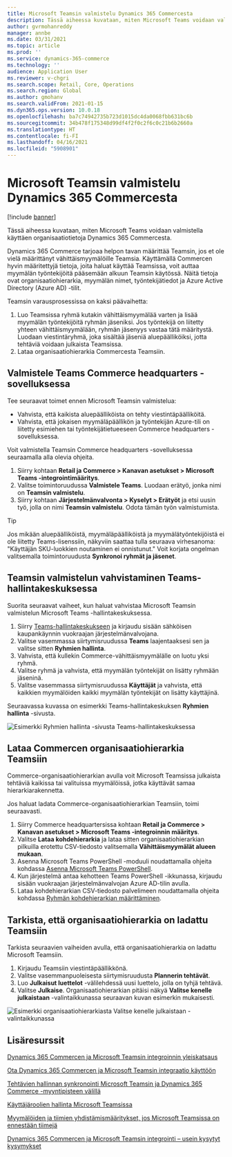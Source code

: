 ```yaml
---
title: Microsoft Teamsin valmistelu Dynamics 365 Commercesta
description: Tässä aiheessa kuvataan, miten Microsoft Teams voidaan valmistella käyttäen organisaatiotietoja Dynamics 365 Commercesta.
author: gvrmohanreddy
manager: annbe
ms.date: 03/31/2021
ms.topic: article
ms.prod: ''
ms.service: dynamics-365-commerce
ms.technology: ''
audience: Application User
ms.reviewer: v-chgri
ms.search.scope: Retail, Core, Operations
ms.search.region: Global
ms.author: gmohanv
ms.search.validFrom: 2021-01-15
ms.dyn365.ops.version: 10.0.18
ms.openlocfilehash: ba7c74942735b723d1015dc4da0068fbb631bc6b
ms.sourcegitcommit: 34b478f175348d99df4f2f0c2f6c0c21b6b2660a
ms.translationtype: HT
ms.contentlocale: fi-FI
ms.lasthandoff: 04/16/2021
ms.locfileid: "5908901"
---
```

# <a name="provision-microsoft-teams-from-dynamics-365-commerce"></a>Microsoft Teamsin valmistelu Dynamics 365 Commercesta

[!include [banner](includes/banner.md)]

Tässä aiheessa kuvataan, miten Microsoft Teams voidaan valmistella käyttäen organisaatiotietoja Dynamics 365 Commercesta.

Dynamics 365 Commerce tarjoaa helpon tavan määrittää Teamsin, jos et ole vielä määrittänyt vähittäismyymälöille Teamsia. Käyttämällä Commercen hyvin määritettyjä tietoja, joita haluat käyttää Teamsissa, voit auttaa myymälän työntekijöitä pääsemään alkuun Teamsin käytössä. Näitä tietoja ovat organisaatiohierarkia, myymälän nimet, työntekijätiedot ja Azure Active Directory (Azure AD) -tilit. 

Teamsin varausprosessissa on kaksi päävaihetta:

1. Luo Teamsissa ryhmä kutakin vähittäismyymälää varten ja lisää myymälän työntekijöitä ryhmän jäseniksi. Jos työntekijä on liitetty yhteen vähittäismyymälään, ryhmän jäsenyys vastaa tätä määritystä. Luodaan viestintäryhmä, joka sisältää jäseniä aluepäälliköiksi, jotta tehtäviä voidaan julkaista Teamsissa.
1. Lataa organisaatiohierarkia Commercesta Teamsiin.

## <a name="provision-teams-in-commerce-headquarters"></a>Valmistele Teams Commerce headquarters -sovelluksessa

Tee seuraavat toimet ennen Microsoft Teamsin valmistelua:

- Vahvista, että kaikista aluepäälliköista on tehty viestintäpäälliköitä.
- Vahvista, että jokaisen myymäläpäällikön ja työntekijän Azure-tili on liitetty esimiehen tai työntekijätietueeseen Commerce headquarters -sovelluksessa.

Voit valmistella Teamsin Commerce headquarters -sovelluksessa seuraamalla alla olevia ohjeita.

1. Siirry kohtaan **Retail ja Commerce \> Kanavan asetukset \> Microsoft Teams -integrointimääritys**.
1. Valitse toimintoruudussa **Valmistele Teams**. Luodaan erätyö, jonka nimi on **Teamsin valmistelu**.
1. Siirry kohtaan **Järjestelmänvalvonta \> Kyselyt \> Erätyöt** ja etsi uusin työ, jolla on nimi **Teamsin valmistelu**. Odota tämän työn valmistumista.

> [!TIP]
> Jos mikään aluepäälliköistä, myymäläpäälliköistä ja myymälätyöntekijöistä ei ole liitetty Teams-lisenssiin, näkyviin saattaa tulla seuraava virhesanoma: "Käyttäjän SKU-luokkien noutaminen ei onnistunut." Voit korjata ongelman valitsemalla toimintoruudusta **Synkronoi ryhmät ja jäsenet**.

<!-- ![Dynamics 365 Commerce - Teams integration configuration](media/D365-Commerce-Microsoft-Teams-Configuration_with_disclaimer.png)-->

## <a name="validate-teams-provisioning-in-the-teams-admin-center"></a>Teamsin valmistelun vahvistaminen Teams-hallintakeskuksessa

Suorita seuraavat vaiheet, kun haluat vahvistaa Microsoft Teamsin valmistelun Microsoft Teams -hallintakeskuksessa.
    
1. Siirry [Teams-hallintakeskukseen](https://admin.teams.microsoft.com/) ja kirjaudu sisään sähköisen kaupankäynnin vuokraajan järjestelmänvalvojana.
1. Valitse vasemmassa siirtymisruudussa **Teams** laajentaaksesi sen ja valitse sitten **Ryhmien hallinta**.
1. Vahvista, että kullekin Commerce-vähittäismyymälälle on luotu yksi ryhmä.
1. Valitse ryhmä ja vahvista, että myymälän työntekijät on lisätty ryhmään jäseninä.
1. Valitse vasemmassa siirtymisruudussa **Käyttäjät** ja vahvista, että kaikkien myymälöiden kaikki myymälän työntekijät on lisätty käyttäjinä.

Seuraavassa kuvassa on esimerkki Teams-hallintakeskuksen **Ryhmien hallinta** -sivusta.

![Esimerkki Ryhmien hallinta -sivusta Teams-hallintakeskuksessa](media/Teams-FLW-Admin-Teams.png)

## <a name="upload-a-commerce-organizational-hierarchy-to-teams"></a>Lataa Commercen organisaatiohierarkia Teamsiin
    
Commerce-organisaatiohierarkian avulla voit Microsoft Teamsissa julkaista tehtäviä kaikissa tai valituissa myymälöissä, jotka käyttävät samaa hierarkiarakennetta.

Jos haluat ladata Commerce-organisaatiohierarkian Teamsiin, toimi seuraavasti.
    
1. Siirry Commerce headquartersissa kohtaan **Retail ja Commerce \> Kanavan asetukset \> Microsoft Teams -integroinnin määritys**.
1. Valitse **Lataa kohdehierarkia** ja lataa sitten organisaatiohierarkian pilkuilla erotettu CSV-tiedosto valitsemalla **Vähittäismyymälät alueen mukaan**.
1. Asenna Microsoft Teams PowerShell -moduuli noudattamalla ohjeita kohdassa [Asenna Microsoft Teams PowerShell](https://docs.microsoft.com/microsoftteams/teams-powershell-install).
1. Kun järjestelmä antaa kehotteen Teams PowerShell -ikkunassa, kirjaudu sisään vuokraajan järjestelmänvalvojan Azure AD-tilin avulla.
1. Lataa kohdehierarkian CSV-tiedosto palvelimeen noudattamalla ohjeita kohdassa [Ryhmän kohdehierarkian määrittäminen](https://docs.microsoft.com/microsoftteams/set-up-your-team-hierarchy).

## <a name="verify-that-the-organizational-hierarchy-was-uploaded-to-teams"></a>Tarkista, että organisaatiohierarkia on ladattu Teamsiin

Tarkista seuraavien vaiheiden avulla, että organisaatiohierarkia on ladattu Microsoft Teamsiin.

1. Kirjaudu Teamsiin viestintäpäällikkönä.
1. Valitse vasemmanpuoleisesta siirtymisruudusta **Plannerin tehtävät**.
1. Luo **Julkaisut luettelot** -välilehdessä uusi luettelo, jolla on tyhjä tehtävä.
1. Valitse **Julkaise**. Organisaatiohierarkian pitäisi näkyä **Valitse kenelle julkaistaan** -valintaikkunassa seuraavan kuvan esimerkin mukaisesti.

![Esimerkki organisaatiohierarkiasta Valitse kenelle julkaistaan -valintaikkunassa](media/Microsoft-teams-verify-org-hierarchy.png)

## <a name="additional-resources"></a>Lisäresurssit

[Dynamics 365 Commercen ja Microsoft Teamsin integroinnin yleiskatsaus](commerce-teams-integration.md)

[Ota Dynamics 365 Commercen ja Microsoft Teamsin integraatio käyttöön](enable-teams-integration.md)

[Tehtävien hallinnan synkronointi Microsoft Teamsin ja Dynamics 365 Commerce -myyntipisteen välillä](synchronize-tasks-teams-pos.md)

[Käyttäjäroolien hallinta Microsoft Teamsissa](manage-user-roles-teams.md)

[Myymälöiden ja tiimien yhdistämismääritykset, jos Microsoft Teamsissa on ennestään tiimejä](map-stores-existing-teams.md)

[Dynamics 365 Commercen ja Microsoft Teamsin integrointi – usein kysytyt kysymykset](teams-integration-faq.md)
